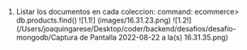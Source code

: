 1. Listar los documentos en cada coleccion:
   command: ecommerce> db.products.find()
   ![1.1!] (images/16.31.23.png)
   ![1.2!] (/Users/joaquingarese/Desktop/coder/backend/desafios/desafio-mongodb/Captura de Pantalla 2022-08-22 a la(s) 16.31.35.png)
